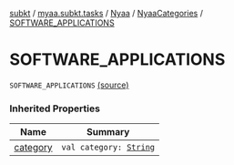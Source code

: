 [subkt](../../../index.md) / [myaa.subkt.tasks](../../index.md) / [Nyaa](../index.md) / [NyaaCategories](index.md) / [SOFTWARE_APPLICATIONS](./-s-o-f-t-w-a-r-e_-a-p-p-l-i-c-a-t-i-o-n-s.md)

# SOFTWARE_APPLICATIONS

`SOFTWARE_APPLICATIONS` [(source)](https://github.com/Myaamori/SubKt/blob/master/src/main/kotlin/myaa/subkt/tasks/tasks.kt#L775)

### Inherited Properties

| Name | Summary |
|---|---|
| [category](category.md) | `val category: `[`String`](https://kotlinlang.org/api/latest/jvm/stdlib/kotlin/-string/index.html) |

